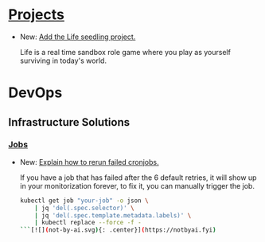 # [Projects](projects.md)

* New: [Add the Life seedling project.](projects.md#life)

    Life is a real time sandbox role game where you play as yourself surviving in today's
    world.
    

# DevOps

## Infrastructure Solutions

### [Jobs](kubernetes_jobs.md)

* New: [Explain how to rerun failed cronjobs.](kubernetes_jobs.md#rerunning-failed-jobs)

    If you have a job that has failed after the 6 default retries, it will show up
    in your monitorization forever, to fix it, you can manually trigger the job.
    
    ```bash
    kubectl get job "your-job" -o json \
        | jq 'del(.spec.selector)' \
        | jq 'del(.spec.template.metadata.labels)' \
        | kubectl replace --force -f -
    ```[![](not-by-ai.svg){: .center}](https://notbyai.fyi)
